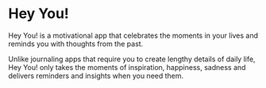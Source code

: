 # Hey You!

Hey You! is a motivational app that celebrates the moments in your lives and reminds you with thoughts from the past.

Unlike journaling apps that require you to create lengthy details of daily life, Hey You! only takes the moments of inspiration, happiness, sadness and delivers reminders and insights when you need them.
